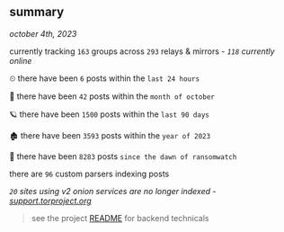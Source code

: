 
## summary
_october 4th, 2023_

currently tracking `163` groups across `293` relays & mirrors - _`118` currently online_

⏲ there have been `6` posts within the `last 24 hours`

🦈 there have been `42` posts within the `month of october`

🪐 there have been `1500` posts within the `last 90 days`

🏚 there have been `3593` posts within the `year of 2023`

🦕 there have been `8283` posts `since the dawn of ransomwatch`

there are `96` custom parsers indexing posts

_`20` sites using v2 onion services are no longer indexed - [support.torproject.org](https://support.torproject.org/onionservices/v2-deprecation/)_

> see the project [README](https://github.com/joshhighet/ransomwatch#ransomwatch--) for backend technicals
